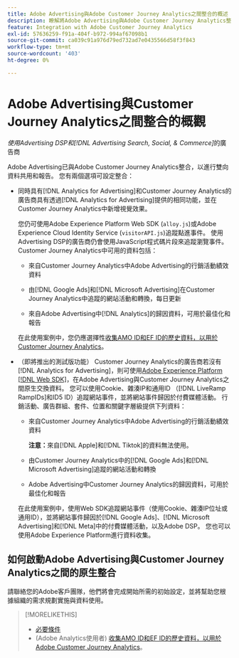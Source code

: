 ```yaml
---
title: Adobe Advertising與Adobe Customer Journey Analytics之間整合的概述
description: 瞭解將Adobe Advertising與Adobe Customer Journey Analytics整合的選項。
feature: Integration with Adobe Customer Journey Analytics
exl-id: 57636259-f91a-404f-b972-994af67098b1
source-git-commit: ca039c91a976d79ed732ad7e0435566d58f3f843
workflow-type: tm+mt
source-wordcount: '403'
ht-degree: 0%

---
```


# Adobe Advertising與Customer Journey Analytics之間整合的概觀

<!-- title? If I change, change refs throughout -->

*使用Advertising DSP和[!DNL Advertising Search, Social, & Commerce]*&#x200B;的廣告商

Adobe Advertising已與Adobe Customer Journey Analytics整合，以進行雙向資料共用和報告。 您有兩個選項可設定整合：

* 同時具有[!DNL Analytics for Advertising]和Customer Journey Analytics的廣告商具有透過[!DNL Analytics for Advertising]提供的相同功能，並在Customer Journey Analytics中新增視覺效果。

  您仍可使用Adobe Experience Platform Web SDK (`alloy.js`)或Adobe Experience Cloud Identity Service (`visitorAPI.js`)追蹤點進事件。 使用Advertising DSP的廣告商仍會使用JavaScript程式碼片段來追蹤瀏覽事件。 Customer Journey Analytics中可用的資料包括：

   * 來自Customer Journey Analytics中Adobe Advertising的行銷活動績效資料

   * 由[!DNL Google Ads]和[!DNL Microsoft Advertising]在Customer Journey Analytics中追蹤的網站活動和轉換，每日更新

   * 來自Adobe Advertising中[!DNL Analytics]的歸因資料，可用於最佳化和報告

  在此使用案例中，您仍應選擇性[收集AMO ID和EF ID的歷史資料，以用於Customer Journey Analytics](/help/integrations/analytics/rvars-to-evars.md)。

<!--
  In this use case, you don't need to perform any extra steps except to optionally [collect historical data for AMO IDs and EF IDs for use in Customer Journey Analytics](/help/integrations/analytics/rvars-to-evars.md).
-->

* （即將推出的測試版功能） Customer Journey Analytics的廣告商若沒有[!DNL Analytics for Advertising]，則可使用[Adobe Experience Platform [!DNL Web SDK]](https://experienceleague.adobe.com/docs/experience-platform/edge/home.html)，在Adobe Advertising與Customer Journey Analytics之間原生交換資料。 您可以使用Cookie、雜湊IP和通用ID （[!DNL LiveRamp RampIDs]和ID5 ID）追蹤網站事件，並將網站事件歸因於付費媒體活動。 行銷活動、廣告群組、套件、位置和關鍵字層級提供下列資料：

   * 來自Customer Journey Analytics中Adobe Advertising的行銷活動績效資料

     **注意：**&#x200B;來自[!DNL Apple]和[!DNL Tiktok]的資料無法使用。

   * 由Customer Journey Analytics中的[!DNL Google Ads]和[!DNL Microsoft Advertising]追蹤的網站活動和轉換

   * Adobe Advertising中Customer Journey Analytics的歸因資料，可用於最佳化和報告

  在此使用案例中，使用Web SDK追蹤網站事件（使用Cookie、雜湊IP位址或通用ID），並將網站事件歸因於[!DNL Google Ads]、[!DNL Microsoft Advertising]和[!DNL Meta]中的付費媒體活動，以及Adobe DSP。 您也可以使用Adobe Experience Platform進行資料收集。

## 如何啟動Adobe Advertising與Customer Journey Analytics之間的原生整合

請聯絡您的Adobe客戶團隊，他們將會完成開始所需的初始設定，並將幫助您根據組織的需求規劃實施與資料使用。

>[!MORELIKETHIS]
>
>* [必要條件](prerequisites.md)
>* (Adobe Analytics使用者) [收集AMO ID和EF ID的歷史資料，以用於Adobe Customer Journey Analytics](/help/integrations/analytics/rvars-to-evars.md)。
